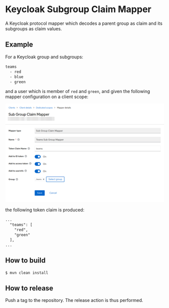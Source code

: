 # Keycloak Subgroup Claim Mapper

A Keycloak protocol mapper which decodes a parent group as claim and its subgroups as claim values.

## Example

For a Keycloak group and subgroups:

```
teams
  - red
  - blue
  - green

```
and a user which is member of `red` and `green`, and given the following mapper configuration on a client scope:

![keycloak-subgroup-claim-mapper-details.png](.screenshots/keycloak-subgroup-claim-mapper-details.png)

the following token claim is produced:

```
...
  "teams": [
    "red",
    "green"
  ],
...
```

## How to build

    $ mvn clean install

## How to release

Push a tag to the repository. The release action is thus performed.
